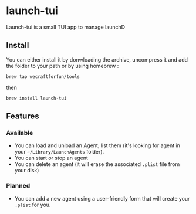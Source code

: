 # launch-tui

Launch-tui is a small TUI app to manage launchD

## Install

You can either install it by donwloading the archive, uncompress it and add the folder to your path or by using homebrew :

`brew tap wecraftforfun/tools`

then

`brew install launch-tui`

## Features

### Available

- You can load and unload an Agent, list them (it's looking for agent in your `~/Library/LaunchAgents` folder).
- You can start or stop an agent
- You can delete an agent (it will erase the associated `.plist` file from your disk)

### Planned

- You can add a new agent using a user-friendly form that will create your `.plist` for you.
